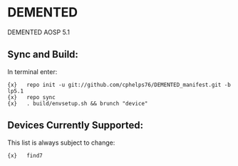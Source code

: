 
DEMENTED
========

DEMENTED AOSP 5.1

Sync and Build:
---------------

In terminal enter:

    {x}   repo init -u git://github.com/cphelps76/DEMENTED_manifest.git -b lp5.1
    {x}   repo sync
    {x}   . build/envsetup.sh && brunch "device"

Devices Currently Supported:
----------------------------

This list is always subject to change:

    {x}   find7
